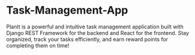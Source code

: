 # Task-Management-App
 PlanIt is a powerful and intuitive task management application built with Django REST Framework for the backend and React for the frontend. Stay organized, track your tasks efficiently, and earn reward points for completing them on time!  
